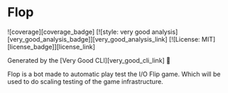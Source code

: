 # Flop

![coverage][coverage_badge]
[![style: very good analysis][very_good_analysis_badge]][very_good_analysis_link]
[![License: MIT][license_badge]][license_link]

Generated by the [Very Good CLI][very_good_cli_link] 🤖

Flop is a bot made to automatic play test the I/O Flip game. Which will be
used to do scaling testing of the game infrastructure.
